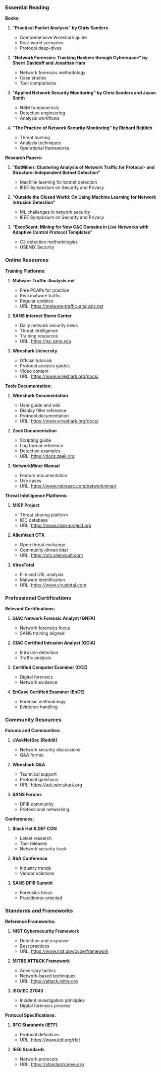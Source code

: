 
### Essential Reading

**Books:**

1. **"Practical Packet Analysis" by Chris Sanders**
   - Comprehensive Wireshark guide
   - Real-world scenarios
   - Protocol deep-dives

2. **"Network Forensics: Tracking Hackers through Cyberspace" by Sherri Davidoff and Jonathan Ham**
   - Network forensics methodology
   - Case studies
   - Tool comparisons

3. **"Applied Network Security Monitoring" by Chris Sanders and Jason Smith**
   - NSM fundamentals
   - Detection engineering
   - Analysis workflows

4. **"The Practice of Network Security Monitoring" by Richard Bejtlich**
   - Threat hunting
   - Analysis techniques
   - Operational frameworks

**Research Papers:**

1. **"BotMiner: Clustering Analysis of Network Traffic for Protocol- and Structure-Independent Botnet Detection"**
   - Machine learning for botnet detection
   - IEEE Symposium on Security and Privacy

2. **"Outside the Closed World: On Using Machine Learning for Network Intrusion Detection"**
   - ML challenges in network security
   - IEEE Symposium on Security and Privacy

3. **"ExecScent: Mining for New C&C Domains in Live Networks with Adaptive Control Protocol Templates"**
   - C2 detection methodologies
   - USENIX Security

### Online Resources

**Training Platforms:**

1. **Malware-Traffic-Analysis.net**
   - Free PCAPs for practice
   - Real malware traffic
   - Regular updates
   - URL: https://malware-traffic-analysis.net

2. **SANS Internet Storm Center**
   - Daily network security news
   - Threat intelligence
   - Training resources
   - URL: https://isc.sans.edu

3. **Wireshark University**
   - Official tutorials
   - Protocol analysis guides
   - Video content
   - URL: https://www.wireshark.org/docs/

**Tools Documentation:**

1. **Wireshark Documentation**
   - User guide and wiki
   - Display filter reference
   - Protocol documentation
   - URL: https://www.wireshark.org/docs/

2. **Zeek Documentation**
   - Scripting guide
   - Log format reference
   - Detection examples
   - URL: https://docs.zeek.org

3. **NetworkMiner Manual**
   - Feature documentation
   - Use cases
   - URL: https://www.netresec.com/networkminer/

**Threat Intelligence Platforms:**

1. **MISP Project**
   - Threat sharing platform
   - IOC database
   - URL: https://www.misp-project.org

2. **AlienVault OTX**
   - Open threat exchange
   - Community-driven intel
   - URL: https://otx.alienvault.com

3. **VirusTotal**
   - File and URL analysis
   - Malware identification
   - URL: https://www.virustotal.com

### Professional Certifications

**Relevant Certifications:**

1. **GIAC Network Forensic Analyst (GNFA)**
   - Network forensics focus
   - SANS training aligned

2. **GIAC Certified Intrusion Analyst (GCIA)**
   - Intrusion detection
   - Traffic analysis

3. **Certified Computer Examiner (CCE)**
   - Digital forensics
   - Network evidence

4. **EnCase Certified Examiner (EnCE)**
   - Forensic methodology
   - Evidence handling

### Community Resources

**Forums and Communities:**

1. **r/AskNetSec (Reddit)**
   - Network security discussions
   - Q&A format

2. **Wireshark Q&A**
   - Technical support
   - Protocol questions
   - URL: https://ask.wireshark.org

3. **SANS Forums**
   - DFIR community
   - Professional networking

**Conferences:**

1. **Black Hat & DEF CON**
   - Latest research
   - Tool releases
   - Network security track

2. **RSA Conference**
   - Industry trends
   - Vendor solutions

3. **SANS DFIR Summit**
   - Forensics focus
   - Practitioner-oriented

### Standards and Frameworks

**Reference Frameworks:**

1. **NIST Cybersecurity Framework**
   - Detection and response
   - Best practices
   - URL: https://www.nist.gov/cyberframework

2. **MITRE ATT&CK Framework**
   - Adversary tactics
   - Network-based techniques
   - URL: https://attack.mitre.org

3. **ISO/IEC 27043**
   - Incident investigation principles
   - Digital forensics process

**Protocol Specifications:**

1. **RFC Standards (IETF)**
   - Protocol definitions
   - URL: https://www.ietf.org/rfc/

2. **IEEE Standards**
   - Network protocols
   - URL: https://standards.ieee.org